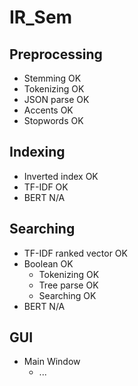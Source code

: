 # IR_Sem

## Preprocessing

* Stemming      OK
* Tokenizing    OK
* JSON parse    OK
* Accents       OK
* Stopwords     OK

## Indexing

* Inverted index  OK
* TF-IDF          OK
* BERT            N/A

## Searching

* TF-IDF ranked vector  OK
* Boolean               OK
    * Tokenizing        OK
    * Tree parse        OK
    * Searching         OK
* BERT                  N/A

## GUI

* Main Window 
    * ...
